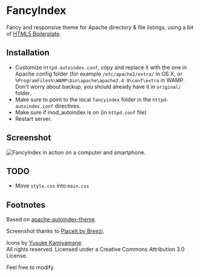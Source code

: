 # FancyIndex

Fancy and responsive theme for Apache directory & file listings, using a bit of [HTML5 Boilerplate](https://github.com/h5bp/html5-boilerplate).

## Installation

- Customize `httpd-autoindex.conf`, copy and replace it with the one in Apache config folder (for example `/etc/apache2/extra/` in OS X, or `%ProgramFiles%\WAMP\bin\apache\apache2.4.9\conf\extra` in WAMP.
Don't worry about backup, you should already have it in `original/` folder.
- Make sure to point to the local `fancyindex` folder in the `httpd-autoindex.conf` directives.
- Make sure if mod_autoindex is on (in `httpd.conf` file)
- Restart server.

## Screenshot

![FancyIndex in action on a computer and smartphone.](https://raw.github.com/Tymek/fancyindex/master/screenshot.png)  

## TODO

- Move `style.css` into `main.css`

## Footnotes

Based on [apache-autoindex-theme](https://github.com/fuchcz/apache-autoindex-theme).

Screenshot thanks to [PlaceIt by Breezi](http://placeit.breezi.com/).

Icons by [Yusuke Kamiyamane](http://p.yusukekamiyamane.com/).  
All rights reserved. Licensed under a Creative Commons Attribution 3.0 License.

Feel free to modify.
